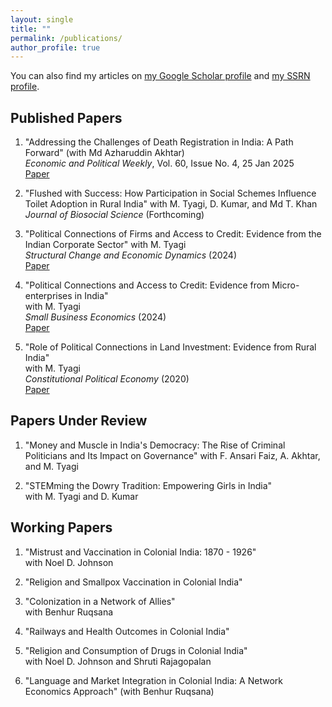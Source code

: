 ```yaml
---
layout: single
title: ""
permalink: /publications/
author_profile: true
---
```


You can also find my articles on [my Google Scholar profile](https://scholar.google.com/citations?hl=en&user=HeXslZEAAAAJ) and [my SSRN profile](https://papers.ssrn.com/sol3/cf_dev/AbsByAuth.cfm?per_id=2742099).

## Published Papers

1. "Addressing the Challenges of Death Registration in India: A Path Forward" (with Md Azharuddin Akhtar)  
   *Economic and Political Weekly*, Vol. 60, Issue No. 4, 25 Jan 2025  
   [Paper](https://www.epw.in/journal/2025/4/commentary/addressing-challenges-death-registration-india.html)

2. "Flushed with Success: How Participation in Social Schemes Influence Toilet Adoption in Rural India" with M. Tyagi, D. Kumar, and Md T. Khan  
   *Journal of Biosocial Science* (Forthcoming)

3. "Political Connections of Firms and Access to Credit: Evidence from the Indian Corporate Sector" with M. Tyagi  
   *Structural Change and Economic Dynamics* (2024)  
   [Paper](https://doi.org/10.1016/j.strueco.2024.03.006)

4. "Political Connections and Access to Credit: Evidence from Micro-enterprises in India"  
   with M. Tyagi  
   *Small Business Economics* (2024)  
   [Paper](https://doi.org/10.1007/s11187-024-00950-y)

5. "Role of Political Connections in Land Investment: Evidence from Rural India"  
   with M. Tyagi  
   *Constitutional Political Economy* (2020)  
   [Paper](https://doi.org/10.1007/s10602-019-09293-3)

## Papers Under Review

1. "Money and Muscle in India's Democracy: The Rise of Criminal Politicians and Its Impact on Governance" with F. Ansari Faiz, A. Akhtar, and M. Tyagi  

2. "STEMming the Dowry Tradition: Empowering Girls in India"  
   with M. Tyagi and D. Kumar  
   
## Working Papers

1. "Mistrust and Vaccination in Colonial India: 1870 - 1926"  
   with Noel D. Johnson

2. "Religion and Smallpox Vaccination in Colonial India"

3. "Colonization in a Network of Allies"  
   with Benhur Ruqsana

4. "Railways and Health Outcomes in Colonial India"

5. "Religion and Consumption of Drugs in Colonial India"  
   with Noel D. Johnson and Shruti Rajagopalan

6. "Language and Market Integration in Colonial India: A Network Economics Approach" (with Benhur Ruqsana)